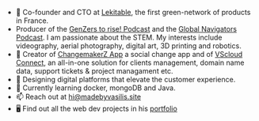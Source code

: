 - 👋 Co-founder and CTO at <a href="https://www.lekitable.fr">Lekitable</a>, the first green-network of products in France. 
- Producer of the <a href="https://podcast.changemakerz.org/">GenZers to rise! Podcast</a> and the <a href="https://globalnavigators.eu/">Global Navigators Podcast</a>. I am passionate about the STEM. My interests include videography, aerial photography, digital art, 3D printing and robotics.
- 📐 Creator of <a href="https://podcast.changemakerz.org/changemakerz">ChangemakerZ App</a> a social change app and of <a href="https://cloud.madebyvasilis.site">VScloud Connect</a>, an all-in-one solution for clients management, domain name data, support tickets & project managament etc.
- 👀 Designing digital platforms that elevate the customer experience.
- 🌱 Currently learning docker, mongoDB and Java.
- 📫 Reach out at <a href="mailto:hi@madebyvasilis.site">hi@madebyvasilis.site</a>
- 🖥 Find out all the web dev projects in his <a href="https://www.madebyvasilis.site/portfolio">portfolio</a>

<!---
vskarleas/vskarleas is a ✨ special ✨ repository because its `README.md` (this file) appears on your GitHub profile.
You can click the Preview link to take a look at your changes.
--->

